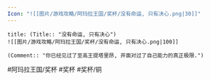 ```yaml
---
Icon: "![[图片/游戏攻略/阿玛拉王国/奖杯/没有命运, 只有决心.png|30]]"
---
```

```ad-common-bronze-trophy
title: (Title:: "没有命运, 只有决心")
![[图片/游戏攻略/阿玛拉王国/奖杯/没有命运, 只有决心.png|100]]

(Comment:: "你已经见过了至高王提塔里昂, 并面对过了自己能力的真正极限.")
```

#阿玛拉王国/奖杯 #奖杯 #奖杯/铜
